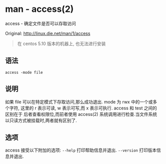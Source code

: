# man - access(2)

access - 确定文件是否可以存取访问

Original: http://linux.die.net/man/1/access
> 在 centos 5.10 版本的机器上, 也无法进行安装


## 语法
```
access -mode file
```

## 说明

如果 file 可以在特定模式下存取访问,那么成功退出. mode 为 rwx 中的一个或多个字符, 这里的 r 表示可读, w 表示可写,而 x 表示可执行.
access 和 test 之间的区别在于 后者查看权限位,而前者使用 access(2) 系统调用进行检查.当文件系统以只读方式被挂载时,两者就有区别了.  

## 选项

access 接受以下附加的选项:
`--help`
打印帮助信息并退出.
`--version`
打印版本信息并退出.
 

